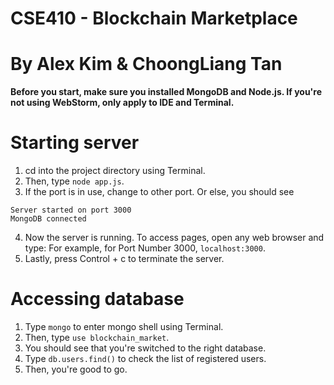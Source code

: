 # CSE410 - Blockchain Marketplace
# By Alex Kim & ChoongLiang Tan

**Before you start, make sure you installed MongoDB and Node.js.
If you're not using WebStorm, only apply to IDE and Terminal.**

Starting server
===============

1. cd into the project directory using Terminal.
2. Then, type ```node app.js```.
3. If the port is in use, change to other port. Or else, you should see

```
Server started on port 3000
MongoDB connected
```

4. Now the server is running. To access pages, open any web browser and type:
For example, for Port Number 3000, ```localhost:3000```.
5. Lastly, press Control + c to terminate the server.

Accessing database
==================

1. Type ```mongo``` to enter mongo shell using Terminal.
2. Then, type ```use blockchain_market```.
3. You should see that you're switched to the right database.
4. Type ```db.users.find()``` to check the list of registered users.
5. Then, you're good to go.
